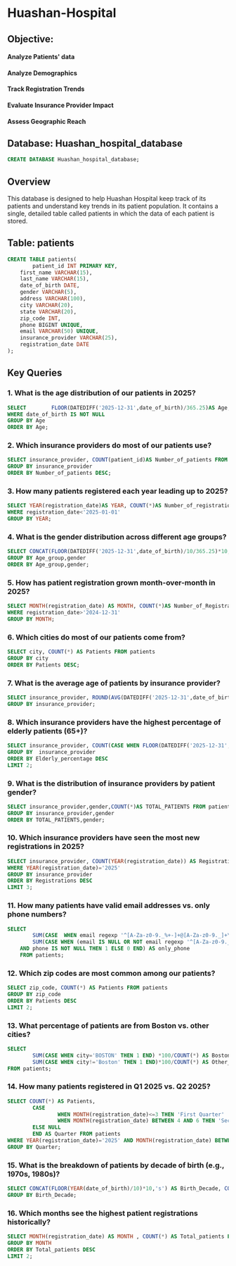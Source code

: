 # Huashan-Hospital
## Objective:
   #### Analyze Patients' data 
   #### Analyze Demographics
   #### Track Registration Trends
   #### Evaluate Insurance Provider Impact
   #### Assess Geographic Reach
   
## Database: Huashan_hospital_database
```sql
CREATE DATABASE Huashan_hospital_database;
```
## Overview

This database is designed to help Huashan Hospital keep track of its patients and understand key trends in its patient population. It contains a single, detailed table called patients in which the data of each patient is stored.


## Table: patients 
```sql
CREATE TABLE patients(
        patient_id INT PRIMARY KEY,
    first_name VARCHAR(15),
    last_name VARCHAR(15),
    date_of_birth DATE,
    gender VARCHAR(5),
    address VARCHAR(100),
    city VARCHAR(20),
    state VARCHAR(20),
    zip_code INT,
    phone BIGINT UNIQUE,
    email VARCHAR(50) UNIQUE,
    insurance_provider VARCHAR(25),
    registration_date DATE 
);
```
## Key Queries 
### 1. What is the age distribution of our patients in 2025? 
 ```sql
SELECT        FLOOR(DATEDIFF('2025-12-31',date_of_birth)/365.25)AS Age, COUNT(*) AS Number_of_patients FROM patients
WHERE date_of_birth IS NOT NULL
GROUP BY Age
ORDER BY Age;
```
### 2. Which insurance providers do most of our patients use?  
```sql
SELECT insurance_provider, COUNT(patient_id)AS Number_of_patients FROM patients
GROUP BY insurance_provider
ORDER BY Number_of_patients DESC;
```
### 3. How many patients registered each year leading up to 2025?  
```sql
SELECT YEAR(registration_date)AS YEAR, COUNT(*)AS Number_of_registrations FROM patients
WHERE registration_date<'2025-01-01'
GROUP BY YEAR;
```
### 4. What is the gender distribution across different age groups?  
```sql
SELECT CONCAT(FLOOR(DATEDIFF('2025-12-31',date_of_birth)/10/365.25)*10,'s')  AS Age_group,gender, COUNT(*) FROM patients
GROUP BY Age_group,gender
ORDER BY Age_group,gender;
```
### 5. How has patient registration grown month-over-month in 2025?  
```sql
SELECT MONTH(registration_date) AS MONTH, COUNT(*)AS Number_of_Registration FROM patients
WHERE registration_date>'2024-12-31'
GROUP BY MONTH;
```
### 6. Which cities do most of our patients come from?  
```sql
SELECT city, COUNT(*) AS Patients FROM patients
GROUP BY city
ORDER BY Patients DESC;
```
### 7. What is the average age of patients by insurance provider?  
```sql
SELECT insurance_provider, ROUND(AVG(DATEDIFF('2025-12-31',date_of_birth)/365.25),2) AS Average_age FROM patients
GROUP BY insurance_provider;
```
### 8. Which insurance providers have the highest percentage of elderly patients (65+)?  
```sql
SELECT insurance_provider, COUNT(CASE WHEN FLOOR(DATEDIFF('2025-12-31',date_of_birth)/365.25)>=65 THEN 1 END)*100/COUNT(*) AS Elderly_percentage FROM patients
GROUP BY  insurance_provider
ORDER BY Elderly_percentage DESC
LIMIT 2;
```
### 9. What is the distribution of insurance providers by patient gender? 
```sql
SELECT insurance_provider,gender,COUNT(*)AS TOTAL_PATIENTS FROM patients
GROUP BY insurance_provider,gender
ORDER BY TOTAL_PATIENTS,gender;
```
### 10. Which insurance providers have seen the most new registrations in 2025?  
```sql
SELECT insurance_provider, COUNT(YEAR(registration_date)) AS Registrations FROM patients
WHERE YEAR(registration_date)='2025'
GROUP BY insurance_provider
ORDER BY Registrations DESC
LIMIT 3;
 ```
### 11. How many patients have valid email addresses vs. only phone numbers?  
```sql
SELECT 
        SUM(CASE  WHEN email regexp '^[A-Za-z0-9._%+-]+@[A-Za-z0-9._]+\.[A-Za-z]{2}$' THEN 1 ELSE 0 END) AS valid_email,
        SUM(CASE WHEN (email IS NULL OR NOT email regexp '^[A-Za-z0-9._%+-]+@[A-Za-z0-9._]+\.[A-Za-z]{2}$') 
    AND phone IS NOT NULL THEN 1 ELSE 0 END) AS only_phone
    FROM patients;
```
### 12. Which zip codes are most common among our patients?  
```sql
SELECT zip_code, COUNT(*) AS Patients FROM patients
GROUP BY zip_code
ORDER BY Patients DESC
LIMIT 2;
```
### 13. What percentage of patients are from Boston vs. other cities?  
```sql
SELECT 
        SUM(CASE WHEN city='BOSTON' THEN 1 END) *100/COUNT(*) AS Boston_percentage,
        SUM(CASE WHEN city!='Boston' THEN 1 END)*100/COUNT(*) AS Other_cities_percentage
FROM patients;
```
### 14. How many patients registered in Q1 2025 vs. Q2 2025? 
```sql
SELECT COUNT(*) AS Patients,
        CASE 
                WHEN MONTH(registration_date)<=3 THEN 'First Quarter' 
                WHEN MONTH(registration_date) BETWEEN 4 AND 6 THEN 'Second Quarter'
        ELSE NULL
        END AS Quarter FROM patients
WHERE YEAR(registration_date)='2025' AND MONTH(registration_date) BETWEEN 1 AND 6
GROUP BY Quarter;
```
### 15. What is the breakdown of patients by decade of birth (e.g., 1970s, 1980s)?  
```sql
SELECT CONCAT(FLOOR(YEAR(date_of_birth)/10)*10,'s') AS Birth_Decade, COUNT(*) AS Patients FROM patients
GROUP BY Birth_Decade;
```
### 16. Which months see the highest patient registrations historically?
```sql
SELECT MONTH(registration_date) AS MONTH , COUNT(*) AS Total_patients FROM patients
GROUP BY MONTH
ORDER BY Total_patients DESC
LIMIT 2;
```
